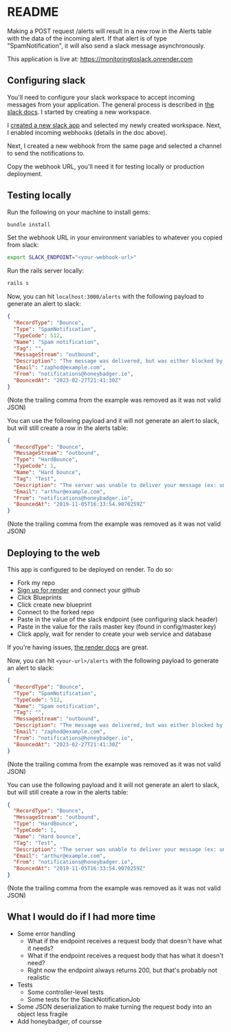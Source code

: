 # README

Making a POST request /alerts will result in a new row in the Alerts table with the
data of the incoming alert. If that alert is of type "SpamNotification", it will
also send a slack message asynchronously.

This application is live at: https://monitoringtoslack.onrender.com

## Configuring slack

You'll need to configure your slack workspace to accept incoming messages
from your application. The general process is described in
[the slack docs](https://api.slack.com/messaging/webhooks). I started by creating
a new workspace.

I [created a new slack app](https://api.slack.com/apps?new_app=1) and selected
my newly created workspace. Next, I enabled incoming webhooks (details in the doc above).

Next, I created a new webhook from the same page and selected a channel to send
the notifications to.

Copy the webhook URL, you'll need it for testing locally or production deployment.

## Testing locally

Run the following on your machine to install gems:

```bash
bundle install
```

Set the webhook URL in your environment variables to whatever you copied from slack:

```bash
export SLACK_ENDPOINT="<your-webhook-url>"
```

Run the rails server locally:


```bash
rails s
```

Now, you can hit `localhost:3000/alerts` with the following payload to generate an alert to slack:

```json
{
  "RecordType": "Bounce",
  "Type": "SpamNotification",
  "TypeCode": 512,
  "Name": "Spam notification",
  "Tag": "",
  "MessageStream": "outbound",
  "Description": "The message was delivered, but was either blocked by the user, or classified as spam, bulk mail, or had rejected content.",
  "Email": "zaphod@example.com",
  "From": "notifications@honeybadger.io",
  "BouncedAt": "2023-02-27T21:41:30Z"
}
```

(Note the trailing comma from the example was removed as it was not valid JSON)

You can use the following payload and it will not generate an alert to slack, but will still
create a row in the alerts table:

```json
{
  "RecordType": "Bounce",
  "MessageStream": "outbound",
  "Type": "HardBounce",
  "TypeCode": 1,
  "Name": "Hard bounce",
  "Tag": "Test",
  "Description": "The server was unable to deliver your message (ex: unknown user, mailbox not found).",
  "Email": "arthur@example.com",
  "From": "notifications@honeybadger.io",
  "BouncedAt": "2019-11-05T16:33:54.9070259Z"
}
```

(Note the trailing comma from the example was removed as it was not valid JSON)

## Deploying to the web

This app is configured to be deployed on render. To do so:

- Fork my repo
- [Sign up for render](https://dashboard.render.com/register) and connect your github
- Click Blueprints
- Click create new blueprint
- Connect to the forked repo
- Paste in the value of the slack endpoint (see configuring slack header)
- Paste in the value for the rails master key (found in config/master.key)
- Click apply, wait for render to create your web service and database

If you're having issues, [the render docs](https://render.com/docs/deploy-rails) are great.

Now, you can hit `<your-url>/alerts` with the following payload to generate an alert to slack:

```json
{
  "RecordType": "Bounce",
  "Type": "SpamNotification",
  "TypeCode": 512,
  "Name": "Spam notification",
  "Tag": "",
  "MessageStream": "outbound",
  "Description": "The message was delivered, but was either blocked by the user, or classified as spam, bulk mail, or had rejected content.",
  "Email": "zaphod@example.com",
  "From": "notifications@honeybadger.io",
  "BouncedAt": "2023-02-27T21:41:30Z"
}
```

(Note the trailing comma from the example was removed as it was not valid JSON)

You can use the following payload and it will not generate an alert to slack, but will still
create a row in the alerts table:

```json
{
  "RecordType": "Bounce",
  "MessageStream": "outbound",
  "Type": "HardBounce",
  "TypeCode": 1,
  "Name": "Hard bounce",
  "Tag": "Test",
  "Description": "The server was unable to deliver your message (ex: unknown user, mailbox not found).",
  "Email": "arthur@example.com",
  "From": "notifications@honeybadger.io",
  "BouncedAt": "2019-11-05T16:33:54.9070259Z"
}
```

(Note the trailing comma from the example was removed as it was not valid JSON)

## What I would do if I had more time

- Some error handling
  - What if the endpoint receives a request body that doesn't have what it needs?
  - What if the endpoint receives a request body that has what it doesn't need?
  - Right now the endpoint always returns 200, but that's probably not realistic
- Tests
  - Some controller-level tests
  - Some tests for the SlackNotificationJob
- Some JSON deserialization to make turning the request body into an object less fragile
- Add honeybadger, of coursse